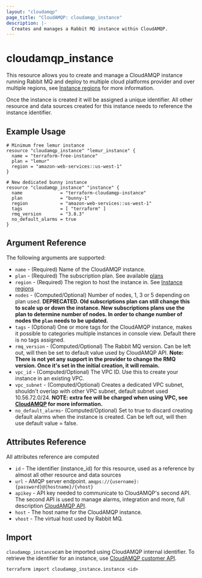 ```yaml
---
layout: "cloudamqp"
page_title: "CloudAMQP: cloudamqp_instance"
description: |-
  Creates and manages a Rabbit MQ instance within CloudAMQP.
---
```


# cloudamqp_instance

This resource allows you to create and manage a CloudAMQP instance running Rabbit MQ and deploy to multiple cloud platforms provider and over multiple regions, see [Instance regions](../instance_region.html) for more information.

Once the instance is created it will be assigned a unique identifier. All other resource and data sources created for this instance needs to reference the instance identifier.

## Example Usage

```hcl
# Minimum free lemur instance
resource "cloudamqp_instance" "lemur_instance" {
  name = "terraform-free-instance"
  plan = "lemur"
  region = "amazon-web-services::us-west-1"
}

# New dedicated bunny instance
resource "cloudamqp_instance" "instance" {
  name              = "terraform-cloudamqp-instance"
  plan              = "bunny-1"
  region            = "amazon-web-services::us-west-1"
  tags              = [ "terraform" ]
  rmq_version       = "3.8.3"
  no_default_alarms = true
}
```

## Argument Reference

The following arguments are supported:

* `name`        - (Required) Name of the CloudAMQP instance.
* `plan`        - (Required) The subscription plan. See available [plans](../guides/info_plan.md)
* `region`      - (Required) The region to host the instance in. See [Instance regions](../guides/info_region.md)
* `nodes`       - (Computed/Optional) Number of nodes, 1, 3 or 5 depending on plan used. **DEPRECATED. Old subscriptions plan can still change this to scale up or down the instance. New subscriptions plans use the plan to determine number of nodes. In order to change number of nodes the `plan` needs to be updated.**
* `tags`        - (Optional) One or more tags for the CloudAMQP instance, makes it possible to categories multiple instances in console view. Default there is no tags assigned.
* `rmq_version` - (Computed/Optional) The Rabbit MQ version. Can be left out, will then be set to default value used by CloudAMQP API. **Note: There is not yet any support in the provider to change the RMQ version. Once it's set in the initial creation, it will remain.**
* `vpc_id`      - (Computed/Optional) The VPC ID. Use this to create your instance in an existing VPC.
* `vpc_subnet`  - (Computed/Optional) Creates a dedicated VPC subnet, shouldn't overlap with other VPC subnet, default subnet used 10.56.72.0/24. **NOTE: extra fee will be charged when using VPC, see [CloudAMQP](https://cloudamqp.com) for more information.**
* `no_default_alarms`- (Computed/Optional) Set to true to discard creating default alarms when the instance is created. Can be left out, will then use default value = false.

## Attributes Reference

All attributes reference are computed

* `id`      - The identifier (instance_id) for this resource, used as a reference by almost all other resource and data sources
* `url`     - AMQP server endpoint. `amqps://{username}:{password}@{hostname}/{vhost}`
* `apikey`  - API key needed to communicate to CloudAMQP's second API. The second API is used to manage alarms, integration and more, full description [CloudAMQP API](https://docs.cloudamqp.com/cloudamqp_api.html).
* `host`    - The host name for the CloudAMQP instance.
* `vhost`   - The virtual host used by Rabbit MQ.

## Import

`cloudamqp_instance`can be imported using CloudAMQP internal identifier. To retrieve the identifier for an instance, use [CloudAMQP customer API](https://docs.cloudamqp.com/#list-instances).

`terraform import cloudamqp_instance.instance <id>`
